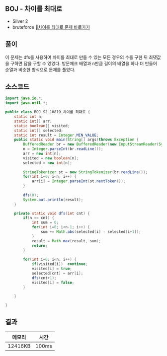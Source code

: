 ## BOJ - 차이를 최대로 
- Silver 2 
- bruteforce 
🔗[차이를 최대로 문제 바로가기](https://www.acmicpc.net/problem/10819)



## 풀이

이 문제는 dfs를 사용하여 차이를 최대로 만들 수 있는 모든 경우의 수를 구한 뒤 최댓값을 구하면 답을 구할 수 있었다.
방문체크 배열과 n만큼 길이의 배열을 하나 더 만들어 순열과 비슷한 방식으로 문제를 풀었다.

## 소스코드
~~~java
import java.io.*;
import java.util.*;

public class BOJ_S2_10819_차이를_최대로 {
	static int n;
	static int[] arr;
	static boolean[] visited;
	static int[] selected;
	static int result = Integer.MIN_VALUE;
	public static void main(String[] args)throws Exception {
		BufferedReader br = new BufferedReader(new InputStreamReader(System.in));
		n = Integer.parseInt(br.readLine());
		arr = new int[n];
		visited = new boolean[n];
		selected = new int[n];
		
		StringTokenizer st = new StringTokenizer(br.readLine());
		for(int i=0; i<n; i++) {
			arr[i] = Integer.parseInt(st.nextToken());
		}
		
		dfs(0);
		System.out.println(result);
	}

	private static void dfs(int cnt) {
		if(n == cnt) {
			int sum = 0;
			for(int i=0; i<n-1; i++) {
				sum += Math.abs(selected[i] - selected[i+1]);
			}
			result = Math.max(result, sum);
			return;
		}
		
		for(int i=0; i<n; i++) {
			if(visited[i])	continue;
			visited[i] = true;
			selected[cnt] = arr[i];
			dfs(cnt+1);
			visited[i] = false;
		}
		
	}

}
~~~

## 결과 

| 메모리  | 시간 |
|----|----|
|12416KB	|100ms|